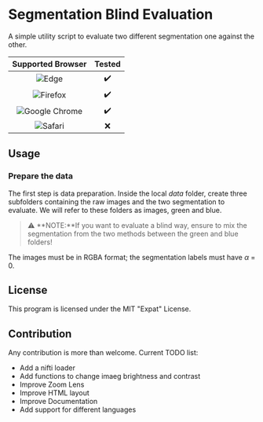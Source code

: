 # Segmentation Blind Evaluation

A simple utility script to evaluate two different segmentation one against the other.

|**Supported Browser** |**Tested** |
|:----------:|:---------:|
|![Edge](https://img.shields.io/badge/Edge-0078D7?style=plain&logo=Microsoft-edge&logoColor=white)| :heavy_check_mark: |
|![Firefox](https://img.shields.io/badge/Firefox-FF7139?style=plain&logo=Firefox-Browser&logoColor=white)| :heavy_check_mark: |
|![Google Chrome](https://img.shields.io/badge/Google%20Chrome-4285F4?style=plain&logo=GoogleChrome&logoColor=white)| :heavy_check_mark: |
|![Safari](https://img.shields.io/badge/Safari-000000?style=plain&logo=Safari&logoColor=white)|:x:|

## Usage

### Prepare the data

The first step is data preparation. Inside the local *data* folder, create three subfolders containing the raw images and the two segmentation to evaluate. We will refer to these folders as images, green and blue.

> :warning: **NOTE:**If you want to evaluate a blind way, ensure to mix the segmentation from the two methods between the green and blue folders!

The images must be in RGBA format; the segmentation labels must have $\alpha$ = 0.

## License

This program is licensed under the MIT "Expat" License.

## Contribution

Any contribution is more than welcome.
Current TODO list:

- Add a nifti loader
- Add functions to change imaeg brightness and contrast
- Improve Zoom Lens
- Improve HTML layout
- Improve Documentation
- Add support for different languages
